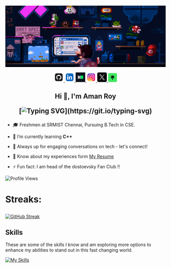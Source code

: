 <p align="center">
    <img src="mario.gif" alt="gif">
</p>

<p align="center">

<a href="https://github.com/AmanKRoy" target="_blank">
    <img src="./images/github.png" height="30px">
</a>
<a href="https://www.linkedin.com/in/amankroy/" target="_blank">
    <img src="./images/linkedin.png" height="30px">
</a>
<a href="https://www.hackerrank.com/profile/rohitkumar620200" target="_blank">
    <img src="./images/hackerRank.png" height="30px">
</a>
<a href="https://www.instagram.com/aman.k.roy/" target="_blank">
    <img src="./images/ig.png" height="30px">
</a>
<a href="https://twitter.com/Rk5108Kumar" target="_blank">
    <img src="./x.png" height="30px">
</a>
<a href="https://www.biodrop.io/RohitKumar-tech" target="_blank">
    <img src="./images/linktree.png" height="28px">
</a>

</p>


<h2 align="center">Hi 👋, I'm Aman Roy

[![Typing SVG](https://readme-typing-svg.herokuapp.com?font=Montserrat&color=%239333F7&vCenter=true&lines=Friendly+Neighbourhood;Flutter+Developer;)](https://git.io/typing-svg)

</h2>


<p>

    
</p> 

- 🎓 Freshmen at SRMIST Chennai, Pursuing B.Tech in CSE.

- 🌱 I’m currently learning **C++**

- 💬 Always up for engaging conversations on tech - let's connect!

- 📄 Know about my experiences form [My Resume](https://drive.google.com/file/d/13aGt6YEz7HTIpjVivP7sAbLaIk0m06hS/view?usp=sharing)

- ⚡ Fun fact: I am head of the dostoevsky Fan Club !!



![Profile Views](https://komarev.com/ghpvc/?username=AmanKRoy)

<h1> Streaks:
<p></p>
</h1>

[![GitHub Streak](https://streak-stats.demolab.com?user=AmanKRoy&theme=dark&border_radius=9)](https://git.io/streak-stats)

## Skills

These are some of the skills I know and am exploring more options to enhance my abilities to stand out in this fast changing world.

[![My Skills](https://skillicons.dev/icons?i=python,dart,c,flutter,firebase&theme=light)](https://skillicons.dev)
